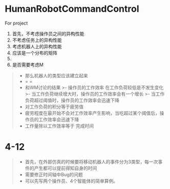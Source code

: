 # HumanRobotCommandControl
For project


1.	首先，不考虑操作员之间的异构性能
2.	不考虑任务上的异构性能
3.	考虑机器人上的异构性能
4.	应该是一个分布的矩阵
5.	
2.	是否需要考虑M





>- 那么机器人的类型应该建立起来
>-  = =
>- 和WM讨论的结果
	>- 操作员的工作效率 在工作负荷较低是不发生变化
	>- 当工作负荷继续增大时，操作员的工作效率会有一个增长
	>- 当工作负荷超过阈值时，操作员的工作效率会迅速下降
>- 对工作负荷的积分等于疲劳值
>- 疲劳程度在最开始不会对工作效率产生影响，当吃超过某个阈值后，操作员的工作效率会迅速下降
>- 工作量除以工作效率等于 完成时间




# 4-12
> - 首先，在外部仿真的时候要将移动机器人的事件分为3类型，每一次事件的产生都可以提前得知自身的时间
> - 需要修正时间轴中Bug的问题
> - 可以先写两个操作员、4个智能体的简单算例。

